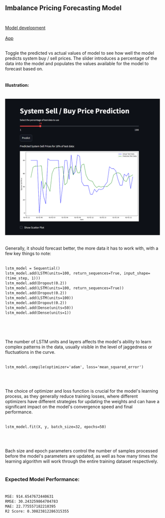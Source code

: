## Imbalance Pricing Forecasting Model<br><br>
[Model development](https://github.com/JeffM-Code/PortfolioWork/tree/main/ML/ImbalancePricing)<br><br>
[App](https://imbalancepricingforecastmodel.streamlit.app/)<br><br>

Toggle the predicted vs actual values of model to see how well the model predicts system buy / sell prices. The slider introduces a percentage of the data into the model and populates the values available for the model to forecast based on.<br><br>

#### Illustration:<br><br>
<img src="example.png" alt="example" width="650"/><br><br>

Generally, it should forecast better, the more data it has to work with, with a few key things to note:<br><br>

```
lstm_model = Sequential()
lstm_model.add(LSTM(units=100, return_sequences=True, input_shape=(time_step, 1)))
lstm_model.add(Dropout(0.2))
lstm_model.add(LSTM(units=100, return_sequences=True))
lstm_model.add(Dropout(0.2))
lstm_model.add(LSTM(units=100))
lstm_model.add(Dropout(0.2))
lstm_model.add(Dense(units=50))
lstm_model.add(Dense(units=1))


```
<br><br>

The number of LSTM units and layers affects the model's ability to learn complex patterns in the data, usually visible in the level of jaggedness or fluctuations in the curve.<br><br>


```
lstm_model.compile(optimizer='adam', loss='mean_squared_error')

```
<br><br>

The choice of optimizer and loss function is crucial for the model's learning process, as they generally reduce training losses, where different optimizers have different strategies for updating the weights and can have a significant impact on the model's convergence speed and final performance.<br><br>


```
lstm_model.fit(X, y, batch_size=32, epochs=50)

```
<br><br>

Bach size and epoch parameters control the number of samples processed before the model's parameters are updated, as well as how many times the learning algorithm will work through the entire training dataset respectively.<br><br>


### Expected Model Performance:<br><br>

```
MSE: 914.6547672440631
RMSE: 30.243259864704783
MAE: 22.775557182210395
R2 Score: 0.30823812286315355

```